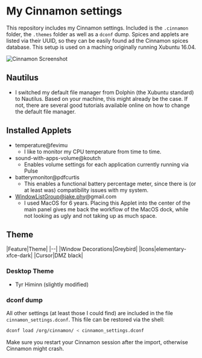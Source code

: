 # My Cinnamon settings
This repository includes my Cinnamon settings. Included is the `.cinnamon` folder, the `.themes` folder as well as a `dconf` dump.
Spices and applets are listed via their UUID, so they can be easily found ad the Cinnamon spices database. This setup is used on a maching originally running Xubuntu 16.04. 

![Cinnamon Screenshot](https://github.com/elogy/cinnamon_settings/raw/cinnamon_screenshot.png "Cinnamon screenshot")

## Nautilus
- I switched my default file manager from Dolphin (the Xubuntu standard) to Nautilus. Based on your machine, this might already be the case. If not, there are several good tutorials available online on how to change the default file manager.

## Installed Applets
- temperature@fevimu
  - I like to monitor my CPU temperature from time to time.
- sound-with-apps-volume@koutch
  - Enables volume settings for each application currently running via Pulse
- batterymonitor@pdfcurtis 
  - This enables a functional battery percentage meter, since there is (or at least was) compatibility issues with my system.
- WindowListGroup@jake.phy@gmail.com 
  - I used MacOS for 6 years. Placing this Applet into the center of the main panel gives me back the workflow of the MacOS dock, while not looking as ugly and not taking up as much space.


## Theme
|Feature|Theme|
|--|
|Window Decorations|Greybird|
|Icons|elementary-xfce-dark|
|Cursor|DMZ black|

### Desktop Theme
- Tyr Himinn (slightly modified)


### dconf dump
All other settings (at least those I could find) are included in the file `cinnamon_settings.dconf`.
This file can be restored via the shell:

```bash
dconf load /org/cinnamon/ < cinnamon_settings.dconf
```

Make sure you restart your Cinnamon session after the import, otherwise Cinnamon might crash.
